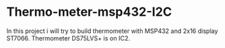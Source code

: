 # Thermo-meter-msp432-I2C

In this project i will try to build thermometer with MSP432 and 2x16 display ST7066. Thermometer DS75LVS+ is on IC2.

